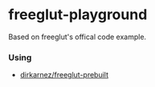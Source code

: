 freeglut-playground
===================
Based on freeglut's offical code example.

### Using
- [dirkarnez/freeglut-prebuilt](https://github.com/dirkarnez/freeglut-prebuilt)